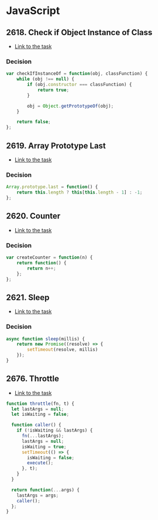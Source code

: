 # JavaScript

## 2618. Check if Object Instance of Class

- [Link to the task](https://leetcode.com/problems/check-if-object-instance-of-class/description/)

### Decision

```js
var checkIfInstanceOf = function(obj, classFunction) {
    while (obj !== null) {
        if (obj.constructor === classFunction) {
            return true;
        }

        obj = Object.getPrototypeOf(obj);
    }

    return false;
};
```

## 2619. Array Prototype Last

- [Link to the task](https://leetcode.com/problems/array-prototype-last/)

### Decision

```js
Array.prototype.last = function() {
    return this.length ? this[this.length - 1] : -1;
};
```

## 2620. Counter

- [Link to the task](https://leetcode.com/problems/counter/description/)

### Decision

```js
var createCounter = function(n) {
    return function() {
        return n++;
    };
};
```

## 2621. Sleep

- [Link to the task](https://leetcode.com/problems/sleep/)

### Decision
```js
async function sleep(millis) {
    return new Promise((resolve) => {
        setTimeout(resolve, millis)
    });
}
```

## 2676. Throttle
- [Link to the task](https://leetcode.com/problems/throttle/)

```js
function throttle(fn, t) {
  let lastArgs = null;
  let isWaiting = false;

  function caller() {
    if (!isWaiting && lastArgs) {
      fn(...lastArgs);
      lastArgs = null;
      isWaiting = true;
      setTimeout(() => {
        isWaiting = false;
        execute();
      }, t);
    }
  }

  return function(...args) {
    lastArgs = args;
    caller();
  };
}
```
